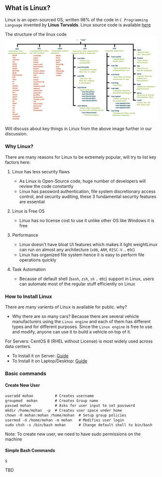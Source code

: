 ## What is Linux?

Linux is an open-sourced OS, written 98% of the code in `C Programming Language` invented by **Linus Torvalds**.
Linux source code is available [here](https://github.com/torvalds/linux)

The structure of the linux code
![Linux][logo]

[logo]: /img/linux/linux_filestrucure.png "Linux File Hierarchy"

Will discuss about key things in Linux from the above image further in our discussion. 

### Why Linux?
There are many reasons for Linux to be extremely popular, will try to list key factors here:
1. Linux has less security flaws
   * As Linux is Open-Source code, huge number of developers will review the code constantly
   * Linux has password authentication, file system discretionary access control, and security auditing, these 3 fundamental security features are essential

2. Linux is Free OS
   * Linux has no license cost to use it unlike other OS like Windows it is free

3. Performance
   * Linux doesn't have bloat UI features which makes it light weightLinux can run on almost any architecture (`x86`, `ARM`, `RISC-V` .. etc)
   * Linux has organized file system hence it is easy to perform file operations quickly  

4. Task Automation
   * Because of default shell (`bash`, `zsh`, `sh` .. etc) support in Linux, users can automate most of the regular stuff efficiently on Linux

### How to Install Linux
There are many varients of Linux is available for public. why?
   * Why there are so many cars? Because there are several vehicle manufacturers using the `Linux engine` and each of them has different types and for different purposes. Since the `Linux engine` is free to use and modify, anyone can use it to build a vehicle on top of it.

For Servers: CentOS 8 (RHEL without License) is most widely used across data centers.

   * To Install it on Server: [Guide](https://linuxhint.com/install_centos_8_server/)
   * To Install it on Laptop/Desktop: [Guide](https://ubuntu.com/tutorials/install-ubuntu-desktop#1-overview) 

### Basic commands 
#### Create New User
```console
useradd mohan          # Creates username
groupmod  mohan        # Creates Group name
passwd mohan           # Asks for user input to set password
mkdir /home/mohan  -p  # Creates user space under home
chown -R mohan:mohan /home/mohan  # Setup group policies 
usermod -d /home/mohan -m mohan   # Modifies user login
sudo chsh -s /bin/bash mohan      # Change default shell to bin/bash  
```
Note: To create new user, we need to have sudo permissions on the machine

#### Simple Bash Commands
```console
$
```
TBD
